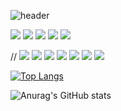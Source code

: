 ![header](https://capsule-render.vercel.app/api?type=waving&color=timeGradient&text=Hi%20%20KKH's%20GitHub%20👋&animation=twinkling&fontSize=35&fontAlignY=40&fontAlign=70&height=250)

<img src="https://img.shields.io/badge/React-61DAFB?style=for-the-badge&logo=React&logoColor=white"/> 

<img src="https://img.shields.io/badge/c-A8B9CC?style=for-the-badge&logo=c&logoColor=white">

<img src="https://img.shields.io/badge/javascript-F7DF1E?style=for-the-badge&logo=javascript&logoColor=white">

<img src="https://img.shields.io/badge/python-#3776AB?style=for-the-badge&logo=python&logoColor=white">

<img src="https://img.shields.io/badge/velog-20C997?style=for-the-badge&logo=velog&logoColor=black">



// <img src="https://img.shields.io/badge/ - ?style=for-the-badge&logo= &logoColor=white">
<img src="https://img.shields.io/badge/ - ?style=for-the-badge&logo= &logoColor=white">
<img src="https://img.shields.io/badge/ - ?style=for-the-badge&logo= &logoColor=white">
<img src="https://img.shields.io/badge/ - ?style=for-the-badge&logo= &logoColor=white">
<img src="https://img.shields.io/badge/ - ?style=for-the-badge&logo= &logoColor=white">
<img src="https://img.shields.io/badge/ - ?style=for-the-badge&logo= &logoColor=white">
<img src="https://img.shields.io/badge/ - ?style=for-the-badge&logo= &logoColor=white">



[![Top Langs](https://github-readme-stats.vercel.app/api/top-langs/?username=KHYUN28&layout=compact)](https://github.com/KHYUN28/github-readme-stats)

![Anurag's GitHub stats](https://github-readme-stats.vercel.app/api?username=KHYUN28&show_icons=true&theme=radical)
